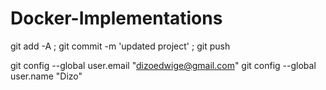 # Docker-Implementations

git add -A ; git commit -m 'updated project' ; git push


git config --global user.email "dizoedwige@gmail.com"
git config --global user.name "Dizo"